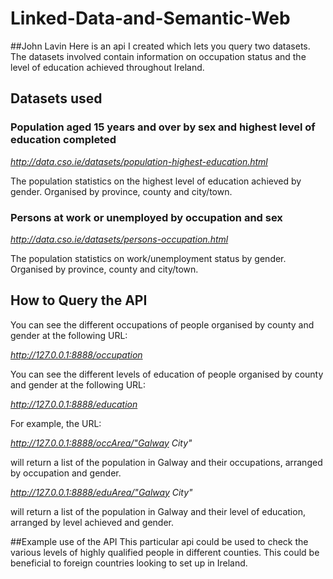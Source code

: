 # Linked-Data-and-Semantic-Web

##John Lavin
Here is an api I created which lets you query two datasets. The datasets involved contain information on occupation status and the level of education achieved throughout Ireland.

## Datasets used
### Population aged 15 years and over by sex and highest level of education completed
*http://data.cso.ie/datasets/population-highest-education.html*

The population statistics on the highest level of education achieved by gender.
Organised by province, county and city/town. 

### Persons at work or unemployed by occupation and sex
*http://data.cso.ie/datasets/persons-occupation.html*

The population statistics on work/unemployment status by gender.
Organised by province, county and city/town.

## How to Query the API
You can see the different occupations of people organised by county and gender at the following URL:

*http://127.0.0.1:8888/occupation*

You can see the different levels of education of people organised by county and gender at the following URL:

*http://127.0.0.1:8888/education*

For example, the URL:

*http://127.0.0.1:8888/occArea/"Galway City"*

will return a list of the population in Galway and their occupations, arranged by occupation and gender.

*http://127.0.0.1:8888/eduArea/"Galway City"*

will return a list of the population in Galway and their level of education, arranged by level achieved and gender.

##Example use of the API
This particular api could be used to check the various levels of highly qualified people in different counties. This could be beneficial to foreign countries looking to set up in Ireland.

